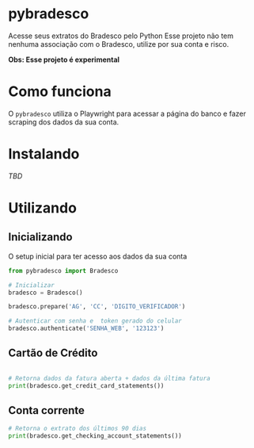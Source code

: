 # pybradesco
Acesse seus extratos do Bradesco pelo Python
Esse projeto não tem nenhuma associação com o Bradesco, utilize por sua conta e risco.

**Obs: Esse projeto é experimental**

# Como funciona
O `pybradesco` utiliza o Playwright para acessar a página do banco e fazer scraping dos dados da sua conta.

# Instalando
*TBD*

# Utilizando

## Inicializando
O setup inicial para ter acesso aos dados da sua conta
```python
from pybradesco import Bradesco

# Inicializar
bradesco = Bradesco()

bradesco.prepare('AG', 'CC', 'DIGITO_VERIFICADOR')

# Autenticar com senha e  token gerado do celular
bradesco.authenticate('SENHA_WEB', '123123')
```

## Cartão de Crédito
```python

# Retorna dados da fatura aberta + dados da última fatura
print(bradesco.get_credit_card_statements())
```

## Conta corrente
```python
# Retorna o extrato dos últimos 90 dias
print(bradesco.get_checking_account_statements())
```

